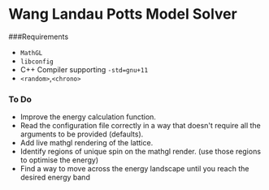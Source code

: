 # Wang Landau Potts Model Solver

###Requirements
* `MathGL`
* `libconfig`
* C++ Compiler supporting `-std=gnu+11`
* `<random>`,`<chrono>`

### To Do
* Improve the energy calculation function.
* Read the configuration file correctly in a way that doesn't require all the arguments to be provided (defaults).
* Add live mathgl rendering of the lattice.
* Identify regions of unique spin on the mathgl render. (use those regions to optimise the energy)
* Find a way to move across the energy landscape until you reach the desired energy band
